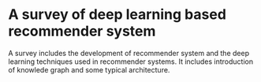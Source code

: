 # A survey of deep learning based recommender system
A survey includes the development of recommender system and the deep learning techniques used in recommender systems. It includes introduction of knowlede graph and some typical architecture.
